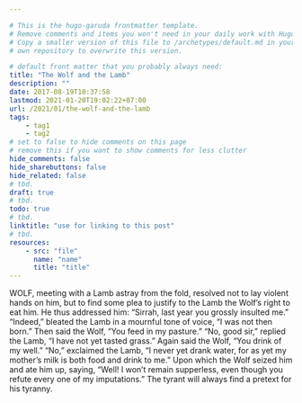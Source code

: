 ```yaml
---

# This is the hugo-garuda frontmatter template.
# Remove comments and items you won't need in your daily work with Hugo.
# Copy a smaller version of this file to /archetypes/default.md in your
# own repository to overwrite this version.

# default front matter that you probably always need:
title: "The Wolf and the Lamb"
description: ""
date: 2017-08-19T10:37:58
lastmod: 2021-01-20T19:02:22+07:00
url: /2021/01/the-wolf-and-the-lamb
tags:
    - tag1
    - tag2
# set to false to hide comments on this page
# remove this if you want to show comments for less clutter
hide_comments: false
hide_sharebuttons: false
hide_related: false
# tbd.
draft: true
# tbd.
todo: true
# tbd.
linktitle: "use for linking to this post"
# tbd.
resources:
    - src: "file"
      name: "name"
      title: "title"
---
```


WOLF, meeting with a Lamb astray from the fold, resolved not to lay violent hands on him, but to find some plea to justify to the Lamb the Wolf’s right to eat him. He thus addressed him: “Sirrah, last year you grossly insulted me.” “Indeed,” bleated the Lamb in a mournful tone of voice, “I was not then born.” Then said the Wolf, “You feed in my pasture.” “No, good sir,” replied the Lamb, “I have not yet tasted grass.” Again said the Wolf, “You drink of my well.” “No,” exclaimed the Lamb, “I never yet drank water, for as yet my mother’s milk is both food and drink to me.” Upon which the Wolf seized him and ate him up, saying, “Well! I won’t remain supperless, even though you refute every one of my imputations.” The tyrant will always find a pretext for his tyranny.
